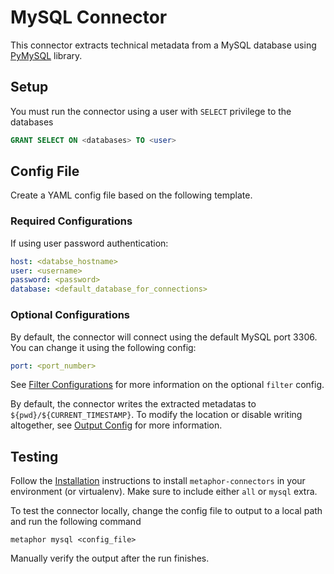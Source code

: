# MySQL Connector

This connector extracts technical metadata from a MySQL database using [PyMySQL](https://github.com/PyMySQL/PyMySQL) library.

## Setup

You must run the connector using a user with `SELECT` privilege to the databases

```sql
GRANT SELECT ON <databases> TO <user>
```

## Config File

Create a YAML config file based on the following template.

### Required Configurations

If using user password authentication:

```yaml
host: <databse_hostname>
user: <username>
password: <password>
database: <default_database_for_connections>
```

### Optional Configurations

By default, the connector will connect using the default MySQL port 3306. You can change it using the following config:

```yaml
port: <port_number>
```

See [Filter Configurations](../common/docs/filter.md) for more information on the optional `filter` config.

By default, the connector writes the extracted metadatas to `${pwd}/${CURRENT_TIMESTAMP}`. To modify the location or disable writing altogether, see [Output Config](../common/docs/output.md) for more information.

## Testing

Follow the [Installation](../../README.md) instructions to install `metaphor-connectors` in your environment (or virtualenv). Make sure to include either `all` or `mysql` extra.

To test the connector locally, change the config file to output to a local path and run the following command

```shell
metaphor mysql <config_file>
```

Manually verify the output after the run finishes.

